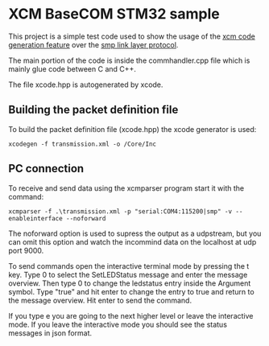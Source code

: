 # XCM BaseCOM STM32 sample

This project is a simple test code used to show the usage of the [xcm code generation feature](https://github.com/Freshdouble/xcode) over the [smp link layer protocol](https://github.com/Freshdouble/libsmp).

The main portion of the code is inside the commhandler.cpp file which is mainly glue code between C and C++.

The file xcode.hpp is autogenerated by xcode.

## Building the packet definition file

To build the packet definition file (xcode.hpp) the xcode generator is used:

`xcodegen -f transmission.xml -o /Core/Inc`

## PC connection

To receive and send data using the xcmparser program start it with the command:

`xcmparser -f .\transmission.xml -p "serial:COM4:115200|smp" -v --enableinterface --noforward`

The noforward option is used to supress the output as a udpstream, but you can omit this option and watch the incommind data on the localhost at udp port 9000.

To send commands open the interactive terminal mode by pressing the t key. Type 0 to select the SetLEDStatus message and enter the message overview. Then type 0 to change the ledstatus entry inside the Argument symbol. Type "true" and hit enter to change the entry to true and return to the message overview. Hit enter to send the command.

If you type e you are going to the next higher level or leave the interactive mode. If you leave the interactive mode you should see the status messages in json format.
